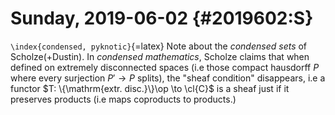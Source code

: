 Sunday, 2019-06-02 {#2019602:S}
==================

`\index{condensed, pyknotic}`{=latex} Note about the *condensed sets* of
Scholze(+Dustin). In *condensed mathematics*, Scholze claims that when
defined on extremely disconnected spaces (i.e those compact hausdorff
$P$ where every surjection $P' \to P$ splits), the "sheaf condition"
disappears, i.e a functor $T: \{\mathrm{extr. disc.}\}\op \to \cl{C}$ is
a sheaf just if it preserves products (i.e maps coproducts to products.)
